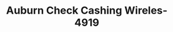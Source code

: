 ---
f_zip-code: 95602
f_state-code: CA
title: Auburn Check Cashing Wireles-4919
f_phone: 530-885-0884
f_city-only: Auburn
f_address: 12005 Dry Creek Rd Auburn
f_location-unique-id: '4919'
slug: auburn-check-cashing-wireles-4919
updated-on: '2024-05-30T13:46:58.046Z'
created-on: '2024-05-30T13:36:59.803Z'
published-on: '2024-05-30T13:54:32.469Z'
f_city-state: cms/city/auburn-ca.md
f_company: cms/company/auburn-check-cashing-wireles.md
f_state: cms/state/california.md
layout: '[payday-loan].html'
tags: payday-loan
---